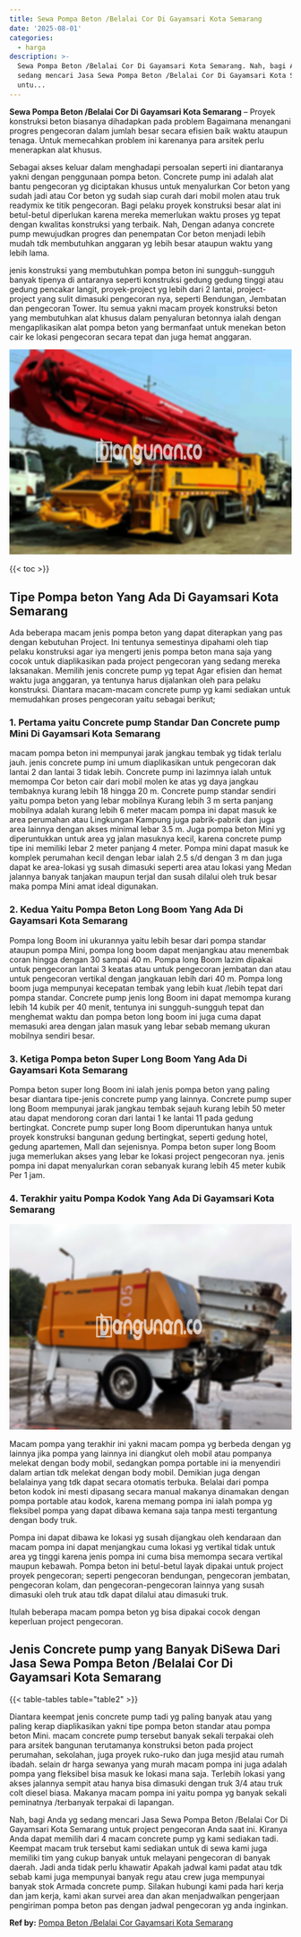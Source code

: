 ```yaml
---
title: Sewa Pompa Beton /Belalai Cor Di Gayamsari Kota Semarang
date: '2025-08-01'
categories:
  - harga
description: >-
  Sewa Pompa Beton /Belalai Cor Di Gayamsari Kota Semarang. Nah, bagi Anda yg
  sedang mencari Jasa Sewa Pompa Beton /Belalai Cor Di Gayamsari Kota Semarang
  untu...
---
```


**Sewa Pompa Beton /Belalai Cor Di Gayamsari Kota Semarang** – Proyek konstruksi beton biasanya dihadapkan pada problem Bagaimana menangani progres pengecoran dalam jumlah besar secara efisien baik waktu ataupun tenaga. Untuk memecahkan problem ini karenanya para arsitek perlu menerapkan alat khusus.

Sebagai akses keluar dalam menghadapi persoalan seperti ini diantaranya yakni dengan penggunaan pompa beton. Concrete pump ini adalah alat bantu pengecoran yg diciptakan khusus untuk menyalurkan Cor beton yang sudah jadi atau Cor beton yg sudah siap curah dari mobil molen atau truk readymix ke titik pengecoran. Bagi pelaku proyek konstruksi besar alat ini betul-betul diperlukan karena mereka memerlukan waktu proses yg tepat dengan kwalitas konstruksi yang terbaik. Nah, Dengan adanya concrete pump mewujudkan progres dan penempatan Cor beton menjadi lebih mudah tdk membutuhkan anggaran yg lebih besar ataupun waktu yang lebih lama.

jenis konstruksi yang membutuhkan pompa beton ini sungguh-sungguh banyak tipenya di antaranya seperti konstruksi gedung gedung tinggi atau gedung pencakar langit, proyek-project yg lebih dari 2 lantai, project-project yang sulit dimasuki pengecoran nya, seperti Bendungan, Jembatan dan pengecoran Tower. Itu semua yakni macam proyek konstruksi beton yang membutuhkan alat khusus dalam penyaluran betonnya ialah dengan mengaplikasikan alat pompa beton yang bermanfaat untuk menekan beton cair ke lokasi pengecoran secara tepat dan juga hemat anggaran.

![Sewa Pompa Beton /Belalai Cor Di Gayamsari Kota Semarang](/images/sewa-concrete-pump-31.png)

{{< toc >}}

## Tipe Pompa beton Yang Ada Di Gayamsari Kota Semarang

Ada beberapa macam jenis pompa beton yang dapat diterapkan yang pas dengan kebutuhan Project. Ini tentunya semestinya dipahami oleh tiap pelaku konstruksi agar iya mengerti jenis pompa beton mana saja yang cocok untuk diaplikasikan pada project pengecoran yang sedang mereka laksanakan. Memilih jenis concrete pump yg tepat Agar efisien dan hemat waktu juga anggaran, ya tentunya harus dijalankan oleh para pelaku konstruksi. Diantara macam-macam concrete pump yg kami sediakan untuk memudahkan proses pengecoran yaitu sebagai berikut;

### 1\. Pertama yaitu Concrete pump Standar Dan Concrete pump Mini Di Gayamsari Kota Semarang

macam pompa beton ini mempunyai jarak jangkau tembak yg tidak terlalu jauh. jenis concrete pump ini umum diaplikasikan untuk pengecoran dak lantai 2 dan lantai 3 tidak lebih. Concrete pump ini lazimnya ialah untuk memompa Cor beton cair dari mobil molen ke atas yg daya jangkau tembaknya kurang lebih 18 hingga 20 m. Concrete pump standar sendiri yaitu pompa beton yang lebar mobilnya Kurang lebih 3 m serta panjang mobilnya adalah kurang lebih 6 meter macam pompa ini dapat masuk ke area perumahan atau Lingkungan Kampung juga pabrik-pabrik dan juga area lainnya dengan akses minimal lebar 3.5 m. Juga pompa beton Mini yg diperuntukkan untuk area yg jalan masuknya kecil, karena concrete pump tipe ini memiliki lebar 2 meter panjang 4 meter. Pompa mini dapat masuk ke komplek perumahan kecil dengan lebar ialah 2.5 s/d dengan 3 m dan juga dapat ke area-lokasi yg susah dimasuki seperti area atau lokasi yang Medan jalannya banyak tanjakan maupun terjal dan susah dilalui oleh truk besar maka pompa Mini amat ideal digunakan.

### 2\. Kedua Yaitu Pompa Beton Long Boom Yang Ada Di Gayamsari Kota Semarang

Pompa long Boom ini ukurannya yaitu lebih besar dari pompa standar ataupun pompa Mini, pompa long boom dapat menjangkau atau menembak coran hingga dengan 30 sampai 40 m. Pompa long Boom lazim dipakai untuk pengecoran lantai 3 keatas atau untuk pengecoran jembatan dan atau untuk pengecoran vertikal dengan jangkauan lebih dari 40 m. Pompa long boom juga mempunyai kecepatan tembak yang lebih kuat /lebih tepat dari pompa standar. Concrete pump jenis long Boom ini dapat memompa kurang lebih 14 kubik per 40 menit, tentunya ini sungguh-sungguh tepat dan menghemat waktu dan pompa beton long boom ini juga cuma dapat memasuki area dengan jalan masuk yang lebar sebab memang ukuran mobilnya sendiri besar.

### 3\. Ketiga Pompa beton Super Long Boom Yang Ada Di Gayamsari Kota Semarang

Pompa beton super long Boom ini ialah jenis pompa beton yang paling besar diantara tipe-jenis concrete pump yang lainnya. Concrete pump super long Boom mempunyai jarak jangkau tembak sejauh kurang lebih 50 meter atau dapat mendorong coran dari lantai 1 ke lantai 11 pada gedung bertingkat. Concrete pump super long Boom diperuntukan hanya untuk proyek konstruksi bangunan gedung bertingkat, seperti gedung hotel, gedung apartemen, Mall dan sejenisnya. Pompa beton super long Boom juga memerlukan akses yang lebar ke lokasi project pengecoran nya. jenis pompa ini dapat menyalurkan coran sebanyak kurang lebih 45 meter kubik Per 1 jam.

### 4\. Terakhir yaitu Pompa Kodok Yang Ada Di Gayamsari Kota Semarang

![Sewa Pompa Beton /Belalai Cor Di Gayamsari Kota Semarang](/images/sewa-concrete-pump-22.png)

Macam pompa yang terakhir ini yakni macam pompa yg berbeda dengan yg lainnya jika pompa yang lainnya ini diangkut oleh mobil atau pompanya melekat dengan body mobil, sedangkan pompa portable ini ia menyendiri dalam artian tdk melekat dengan body mobil. Demikian juga dengan belalainya yang tdk dapat secara otomatis terbuka. Belalai dari pompa beton kodok ini mesti dipasang secara manual makanya dinamakan dengan pompa portable atau kodok, karena memang pompa ini ialah pompa yg fleksibel pompa yang dapat dibawa kemana saja tanpa mesti tergantung dengan body truk.

Pompa ini dapat dibawa ke lokasi yg susah dijangkau oleh kendaraan dan macam pompa ini dapat menjangkau cuma lokasi yg vertikal tidak untuk area yg tinggi karena jenis pompa ini cuma bisa memompa secara vertikal maupun kebawah. Pompa beton ini betul-betul layak dipakai untuk project proyek pengecoran; seperti pengecoran bendungan, pengecoran jembatan, pengecoran kolam, dan pengecoran-pengecoran lainnya yang susah dimasuki oleh truk atau tdk dapat dilalui atau dimasuki truk.

Itulah beberapa macam pompa beton yg bisa dipakai cocok dengan keperluan project pengecoran.

## Jenis Concrete pump yang Banyak DiSewa Dari Jasa Sewa Pompa Beton /Belalai Cor Di Gayamsari Kota Semarang

{{< table-tables table="table2" >}}

Diantara keempat jenis concrete pump tadi yg paling banyak atau yang paling kerap diaplikasikan yakni tipe pompa beton standar atau pompa beton Mini. macam concrete pump tersebut banyak sekali terpakai oleh para arsitek bangunan terutamanya konstruksi beton pada project perumahan, sekolahan, juga proyek ruko-ruko dan juga mesjid atau rumah ibadah. selain dr harga sewanya yang murah macam pompa ini juga adalah pompa yang fleksibel bisa masuk ke lokasi mana saja. Terlebih lokasi yang akses jalannya sempit atau hanya bisa dimasuki dengan truk 3/4 atau truk colt diesel biasa. Makanya macam pompa ini yaitu pompa yg banyak sekali peminatnya /terbanyak terpakai di lapangan.

Nah, bagi Anda yg sedang mencari Jasa Sewa Pompa Beton /Belalai Cor Di Gayamsari Kota Semarang untuk project pengecoran Anda saat ini. Kiranya Anda dapat memilih dari 4 macam concrete pump yg kami sediakan tadi. Keempat macam truk tersebut kami sediakan untuk di sewa kami juga memiliki tim yang cukup banyak untuk melayani pengecoran di banyak daerah. Jadi anda tidak perlu khawatir Apakah jadwal kami padat atau tdk sebab kami juga mempunyai banyak regu atau crew juga mempunyai banyak stok Armada concrete pump. Silakan hubungi kami pada hari kerja dan jam kerja, kami akan survei area dan akan menjadwalkan pengerjaan pengiriman pompa beton pas dengan jadwal pengecoran yg anda inginkan.

**Ref by:** [Pompa Beton /Belalai Cor Gayamsari Kota Semarang](https://id.wikipedia.org/wiki/Pompa)
